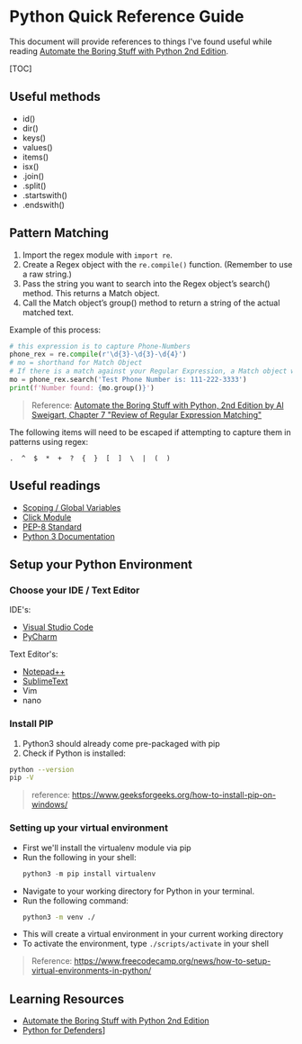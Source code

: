 # Python Quick Reference Guide

This document will provide references to things I've found useful while reading [Automate the Boring Stuff with Python 2nd Edition](https://automatetheboringstuff.com/2e).

[TOC]

## Useful methods

- id()
- dir()
- keys()
- values()
- items()
- isx()
- .join()
- .split()
- .startswith()
- .endswith()

## Pattern Matching

1. Import the regex module with `import re`.
2. Create a Regex object with the `re.compile()` function. (Remember to use a raw string.)
3. Pass the string you want to search into the Regex object’s search() method. This returns a Match object.
4. Call the Match object’s group() method to return a string of the actual matched text.

Example of this process:

```Python
# this expression is to capture Phone-Numbers
phone_rex = re.compile(r'\d{3}-\d{3}-\d{4}')
# mo = shorthand for Match Object
# If there is a match against your Regular Expression, a Match object will be created
mo = phone_rex.search('Test Phone Number is: 111-222-3333')
print(f'Number found: {mo.group()}')
```

> Reference: [Automate the Boring Stuff with Python, 2nd Edition by Al Sweigart, Chapter 7 "Review of Regular Expression Matching"](https://automatetheboringstuff.com/2e/chapter7/#calibre_link-1143)

The following items will need to be escaped if attempting to capture them in patterns using regex:

`.  ^  $  *  +  ?  {  }  [  ]  \  |  (  )`

## Useful readings

- [Scoping / Global Variables](https://stackoverflow.com/questions/17911831/python-global-variable-not-updating)
- [Click Module](https://click.palletsprojects.com/en/8.1.x/)
- [PEP-8 Standard](https://peps.python.org/pep-0008/#a-foolish-consistency-is-the-hobgoblin-of-little-minds)
- [Python 3 Documentation](https://docs.python.org/3/tutorial/index.html)

## Setup your Python Environment

### Choose your IDE / Text Editor

IDE's:
- [Visual Studio Code](https://code.visualstudio.com/)
- [PyCharm](https://www.jetbrains.com/pycharm/download/?section=windows)

Text Editor's:
- [Notepad++](https://notepad-plus-plus.org/downloads/)
- [SublimeText](https://www.sublimetext.com/)
- Vim
- nano

### Install PIP
1. Python3 should already come pre-packaged with pip
2. Check if Python is installed:
```bash
python --version
pip -V
```
> reference: https://www.geeksforgeeks.org/how-to-install-pip-on-windows/

### Setting up your virtual environment

- First we'll install the virtualenv module via pip
- Run the following in your shell:
  ```python
  python3 -m pip install virtualenv
  ```
- Navigate to your working directory for Python in your terminal.
- Run the following command:
  ```bash
  python3 -m venv ./
  ```
- This will create a virtual environment in your current working directory
- To activate the environment, type `./scripts/activate` in your shell

> Reference: https://www.freecodecamp.org/news/how-to-setup-virtual-environments-in-python/

## Learning Resources

- [Automate the Boring Stuff with Python 2nd Edition](https://automatetheboringstuff.com/2e)
- [Python for Defenders](https://taggartinstitute.org/p/python-for-defenders-pt1)]